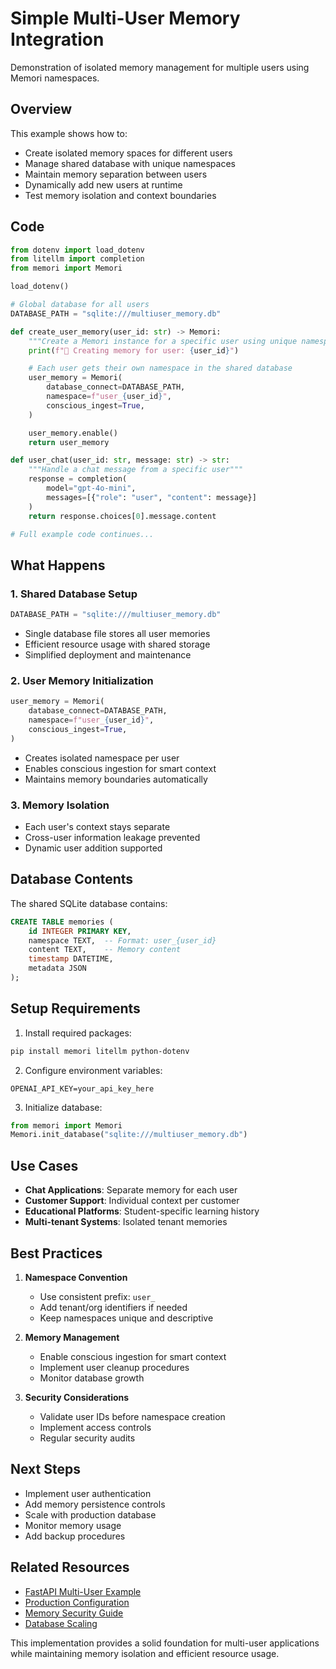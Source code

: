 # Simple Multi-User Memory Integration

Demonstration of isolated memory management for multiple users using Memori namespaces.

## Overview

This example shows how to:

- Create isolated memory spaces for different users
- Manage shared database with unique namespaces
- Maintain memory separation between users
- Dynamically add new users at runtime
- Test memory isolation and context boundaries

## Code

```python title="simple_multiuser.py"
from dotenv import load_dotenv
from litellm import completion
from memori import Memori

load_dotenv()

# Global database for all users
DATABASE_PATH = "sqlite:///multiuser_memory.db"

def create_user_memory(user_id: str) -> Memori:
    """Create a Memori instance for a specific user using unique namespace"""
    print(f"👤 Creating memory for user: {user_id}")

    # Each user gets their own namespace in the shared database
    user_memory = Memori(
        database_connect=DATABASE_PATH,
        namespace=f"user_{user_id}",
        conscious_ingest=True,
    )

    user_memory.enable()
    return user_memory

def user_chat(user_id: str, message: str) -> str:
    """Handle a chat message from a specific user"""
    response = completion(
        model="gpt-4o-mini", 
        messages=[{"role": "user", "content": message}]
    )
    return response.choices[0].message.content

# Full example code continues...
```

## What Happens

### 1. Shared Database Setup
```python
DATABASE_PATH = "sqlite:///multiuser_memory.db"
```
- Single database file stores all user memories
- Efficient resource usage with shared storage
- Simplified deployment and maintenance

### 2. User Memory Initialization
```python
user_memory = Memori(
    database_connect=DATABASE_PATH,
    namespace=f"user_{user_id}",
    conscious_ingest=True,
)
```
- Creates isolated namespace per user
- Enables conscious ingestion for smart context
- Maintains memory boundaries automatically

### 3. Memory Isolation
- Each user's context stays separate
- Cross-user information leakage prevented
- Dynamic user addition supported

## Database Contents

The shared SQLite database contains:

```sql
CREATE TABLE memories (
    id INTEGER PRIMARY KEY,
    namespace TEXT,  -- Format: user_{user_id}
    content TEXT,    -- Memory content
    timestamp DATETIME,
    metadata JSON
);
```

## Setup Requirements

1. Install required packages:
```bash
pip install memori litellm python-dotenv
```

2. Configure environment variables:
```env
OPENAI_API_KEY=your_api_key_here
```

3. Initialize database:
```python
from memori import Memori
Memori.init_database("sqlite:///multiuser_memory.db")
```

## Use Cases

- **Chat Applications**: Separate memory for each user
- **Customer Support**: Individual context per customer
- **Educational Platforms**: Student-specific learning history
- **Multi-tenant Systems**: Isolated tenant memories

## Best Practices

1. **Namespace Convention**
   - Use consistent prefix: `user_`
   - Add tenant/org identifiers if needed
   - Keep namespaces unique and descriptive

2. **Memory Management**
   - Enable conscious ingestion for smart context
   - Implement user cleanup procedures
   - Monitor database growth

3. **Security Considerations**
   - Validate user IDs before namespace creation
   - Implement access controls
   - Regular security audits

## Next Steps

- Implement user authentication
- Add memory persistence controls
- Scale with production database
- Monitor memory usage
- Add backup procedures

## Related Resources

- [FastAPI Multi-User Example](../fastapi-multiuser.md)
- [Production Configuration](../advanced-config.md)
- [Memory Security Guide](../security.md)
- [Database Scaling](../scaling.md)

This implementation provides a solid foundation for multi-user applications while maintaining memory isolation and efficient resource usage.